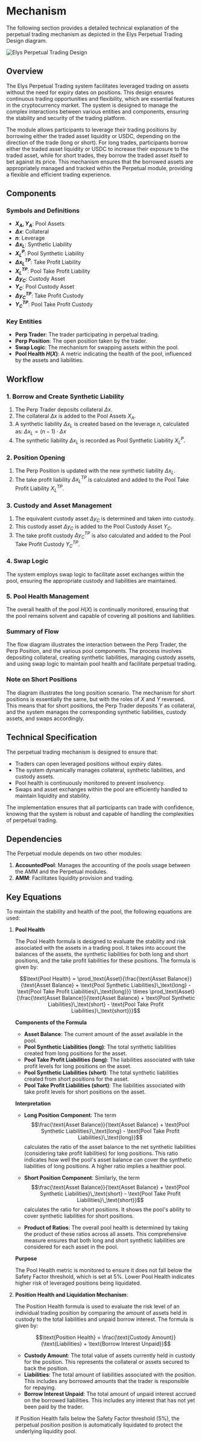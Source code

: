 <!--
order: 2
-->

# Mechanism

The following section provides a detailed technical explanation of the perpetual trading mechanism as depicted in the Elys Perpetual Trading Design diagram.

![Elys Perpetual Trading Design](elys-perpetual-trading-design-long-y-asset.png)

## Overview

The Elys Perpetual Trading system facilitates leveraged trading on assets without the need for expiry dates on positions. This design ensures continuous trading opportunities and flexibility, which are essential features in the cryptocurrency market. The system is designed to manage the complex interactions between various entities and components, ensuring the stability and security of the trading platform.

The module allows participants to leverage their trading positions by borrowing either the traded asset liquidity or USDC, depending on the direction of the trade (long or short). For long trades, participants borrow either the traded asset liquidity or USDC to increase their exposure to the traded asset, while for short trades, they borrow the traded asset itself to bet against its price. This mechanism ensures that the borrowed assets are appropriately managed and tracked within the Perpetual module, providing a flexible and efficient trading experience.

## Components

### Symbols and Definitions

- **$X_A, Y_A$**: Pool Assets
- **$\Delta x$**: Collateral
- **$n$**: Leverage
- **$\Delta x_L$**: Synthetic Liability
- **$X_L^P$**: Pool Synthetic Liability
- **$\Delta x_L^{TP}$**: Take Profit Liability
- **$X_L^{TP}$**: Pool Take Profit Liability
- **$\Delta y_C$**: Custody Asset
- **$Y_C$**: Pool Custody Asset
- **$\Delta y_C^{TP}$**: Take Profit Custody
- **$Y_C^{TP}$**: Pool Take Profit Custody

### Key Entities

- **Perp Trader**: The trader participating in perpetual trading.
- **Perp Position**: The open position taken by the trader.
- **Swap Logic**: The mechanism for swapping assets within the pool.
- **Pool Health $H(X)$**: A metric indicating the health of the pool, influenced by the assets and liabilities.

## Workflow

### 1. Borrow and Create Synthetic Liability

1. The Perp Trader deposits collateral $\Delta x$.
2. The collateral $\Delta x$ is added to the Pool Assets $X_A$.
3. A synthetic liability $\Delta x_L$ is created based on the leverage $n$, calculated as:
   $\Delta x_L = (n - 1) \cdot \Delta x$
4. The synthetic liability $\Delta x_L$ is recorded as Pool Synthetic Liability $X_L^P$.

### 2. Position Opening

1. The Perp Position is updated with the new synthetic liability $\Delta x_L$.
2. The take profit liability $\Delta x_L^{TP}$ is calculated and added to the Pool Take Profit Liability $X_L^{TP}$.

### 3. Custody and Asset Management

1. The equivalent custody asset $\Delta y_C$ is determined and taken into custody.
2. This custody asset $\Delta y_C$ is added to the Pool Custody Asset $Y_C$.
3. The take profit custody $\Delta y_C^{TP}$ is also calculated and added to the Pool Take Profit Custody $Y_C^{TP}$.

### 4. Swap Logic

The system employs swap logic to facilitate asset exchanges within the pool, ensuring the appropriate custody and liabilities are maintained.

### 5. Pool Health Management

The overall health of the pool $H(X)$ is continually monitored, ensuring that the pool remains solvent and capable of covering all positions and liabilities.

### Summary of Flow

The flow diagram illustrates the interaction between the Perp Trader, the Perp Position, and the various pool components. The process involves depositing collateral, creating synthetic liabilities, managing custody assets, and using swap logic to maintain pool health and facilitate perpetual trading.

### Note on Short Positions

The diagram illustrates the long position scenario. The mechanism for short positions is essentially the same, but with the roles of $X$ and $Y$ reversed. This means that for short positions, the Perp Trader deposits $Y$ as collateral, and the system manages the corresponding synthetic liabilities, custody assets, and swaps accordingly.

## Technical Specification

The perpetual trading mechanism is designed to ensure that:

- Traders can open leveraged positions without expiry dates.
- The system dynamically manages collateral, synthetic liabilities, and custody assets.
- Pool health is continuously monitored to prevent insolvency.
- Swaps and asset exchanges within the pool are efficiently handled to maintain liquidity and stability.

The implementation ensures that all participants can trade with confidence, knowing that the system is robust and capable of handling the complexities of perpetual trading.

## Dependencies

The Perpetual module depends on two other modules:

1. **AccountedPool**: Manages the accounting of the pools usage between the AMM and the Perpetual modules.
2. **AMM**: Facilitates liquidity provision and trading.

## Key Equations

To maintain the stability and health of the pool, the following equations are used:

1. **Pool Health**

   The Pool Health formula is designed to evaluate the stability and risk associated with the assets in a trading pool. It takes into account the balances of the assets, the synthetic liabilities for both long and short positions, and the take profit liabilities for these positions. The formula is given by:

   $$\text{Pool Health} = \prod_\text{Asset}{\frac{\text{Asset Balance}}{\text{Asset Balance} + \text{Pool Synthetic Liabilities}\_\text{long} - \text{Pool Take Profit Liabilities}\_\text{long}}} \times \prod_\text{Asset}{\frac{\text{Asset Balance}}{\text{Asset Balance} + \text{Pool Synthetic Liabilities}\_\text{short} - \text{Pool Take Profit Liabilities}\_\text{short}}}$$

   **Components of the Formula**

   - **Asset Balance**: The current amount of the asset available in the pool.
   - **Pool Synthetic Liabilities (long)**: The total synthetic liabilities created from long positions for the asset.
   - **Pool Take Profit Liabilities (long)**: The liabilities associated with take profit levels for long positions on the asset.
   - **Pool Synthetic Liabilities (short)**: The total synthetic liabilities created from short positions for the asset.
   - **Pool Take Profit Liabilities (short)**: The liabilities associated with take profit levels for short positions on the asset.

   **Interpretation**

   - **Long Position Component**: The term $$\frac{\text{Asset Balance}}{\text{Asset Balance} + \text{Pool Synthetic Liabilities}\_\text{long} - \text{Pool Take Profit Liabilities}\_\text{long}}$$ calculates the ratio of the asset balance to the net synthetic liabilities (considering take profit liabilities) for long positions. This ratio indicates how well the pool's asset balance can cover the synthetic liabilities of long positions. A higher ratio implies a healthier pool.

   - **Short Position Component**: Similarly, the term $$\frac{\text{Asset Balance}}{\text{Asset Balance} + \text{Pool Synthetic Liabilities}\_\text{short} - \text{Pool Take Profit Liabilities}\_\text{short}}$$ calculates the ratio for short positions. It shows the pool's ability to cover synthetic liabilities for short positions.

   - **Product of Ratios**: The overall pool health is determined by taking the product of these ratios across all assets. This comprehensive measure ensures that both long and short synthetic liabilities are considered for each asset in the pool.

   **Purpose**

   The Pool Health metric is monitored to ensure it does not fall below the Safety Factor threshold, which is set at 5%. Lower Pool Health indicates higher risk of leveraged positions being liquidated.

2. **Position Health and Liquidation Mechanism**:

   The Position Health formula is used to evaluate the risk level of an individual trading position by comparing the amount of assets held in custody to the total liabilities and unpaid borrow interest. The formula is given by:

   $$\text{Position Health} = \frac{\text{Custody Amount}}{\text{Liabilities} + \text{Borrow Interest Unpaid}}$$

   - **Custody Amount**: The total value of assets currently held in custody for the position. This represents the collateral or assets secured to back the position.
   - **Liabilities**: The total amount of liabilities associated with the position. This includes any borrowed amounts that the trader is responsible for repaying.
   - **Borrow Interest Unpaid**: The total amount of unpaid interest accrued on the borrowed liabilities. This includes any interest that has not yet been paid by the trader.

   If Position Health falls below the Safety Factor threshold (5%), the perpetual position position is automatically liquidated to protect the underlying liquidity pool.
